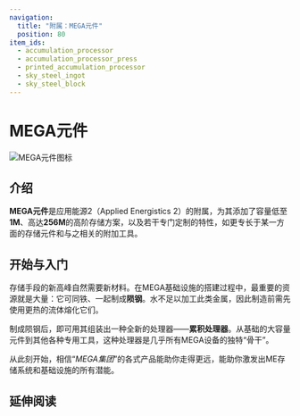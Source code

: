 ```yaml
---
navigation:
  title: "附属：MEGA元件"
  position: 80
item_ids:
  - accumulation_processor
  - accumulation_processor_press
  - printed_accumulation_processor
  - sky_steel_ingot
  - sky_steel_block
---
```


# MEGA元件

![MEGA元件图标](assets/logo.png)

## 介绍

**MEGA元件**是应用能源2（Applied Energistics 2）的附属，为其添加了容量低至**1M**、高达**256M**的高阶存储方案，以及若干专门定制的特性，如更专长于某一方面的存储元件和与之相关的附加工具。

## 开始与入门

<Row>
  <ItemImage id="sky_steel_ingot" scale="4" />
  <ItemImage id="accumulation_processor" scale="4" />
</Row>

存储手段的新高峰自然需要新材料。在MEGA基础设施的搭建过程中，最重要的资源就是大量<ItemLink id="ae2:sky_stone_block" />：它可同铁、<ItemLink id="ae2:charged_certus_quartz_crystal" />一起制成**陨钢**。水不足以加工此类金属，因此制造前需先使用更热的流体熔化它们。

<Row>
  <Recipe id="transform/sky_steel_ingot" />
</Row>

制成陨钢后，即可用其组装出一种全新的处理器——**累积处理器**。从基础的大容量元件到其他各种专用工具，这种处理器是几乎所有MEGA设备的独特“骨干”。

<Row>
  <RecipeFor id="accumulation_processor_press" />
  <RecipeFor id="printed_accumulation_processor" />
  <RecipeFor id="accumulation_processor" />
</Row>

从此刻开始，相信“*MEGA集团*”的各式产品能助你走得更远，能助你激发出ME存储系统和基础设施的所有潜能。

## 延伸阅读

<SubPages />
